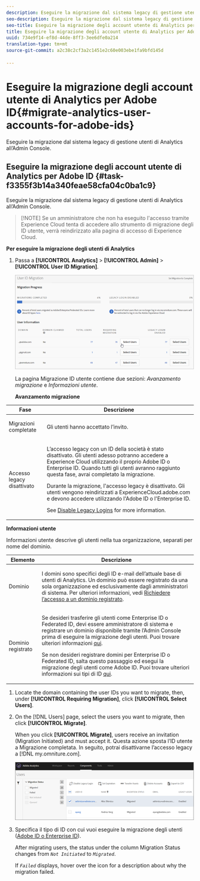 ```yaml
---
description: Eseguire la migrazione dal sistema legacy di gestione utenti di Analytics all’Admin Console.
seo-description: Eseguire la migrazione dal sistema legacy di gestione utenti di Analytics all’Admin Console.
seo-title: Eseguire la migrazione degli account utente di Analytics per Adobe ID
title: Eseguire la migrazione degli account utente di Analytics per Adobe ID
uuid: 734e9f14-ef8d-44de-8ff3-3ee6dfe0a214
translation-type: tm+mt
source-git-commit: a2c38c2cf3a2c1451e2c60e003ebe1fa9bfd145d

---
```



# Eseguire la migrazione degli account utente di Analytics per Adobe ID{#migrate-analytics-user-accounts-for-adobe-ids}

Eseguire la migrazione dal sistema legacy di gestione utenti di Analytics all’Admin Console.

## Eseguire la migrazione degli account utente di Analytics per Adobe ID {#task-f3355f3b14a340feae58cfa04c0ba1c9}

Eseguire la migrazione dal sistema legacy di gestione utenti di Analytics all’Admin Console.

> [!NOTE] Se un amministratore che non ha eseguito l'accesso tramite Experience Cloud tenta di accedere allo strumento di migrazione degli ID utente, verrà reindirizzato alla pagina di accesso di Experience Cloud.

**Per eseguire la migrazione degli utenti di Analytics**

1. Passa a **[!UICONTROL Analytics]** &gt; **[!UICONTROL Admin]** &gt; **[!UICONTROL User ID Migration]**.

   ![](assets/migration-progress.png)

   La pagina Migrazione ID utente contiene due sezioni: *Avanzamento migrazione* e *Informazioni utente*.

   **Avanzamento migrazione**

<table id="table_F9F1CFF762C745E198CB075A02BA2DDA"> 
 <thead> 
  <tr> 
   <th colname="col1" class="entry"> Fase </th> 
   <th colname="col2" class="entry"> Descrizione </th> 
  </tr>
 </thead>
 <tbody> 
  <tr> 
   <td colname="col1"> <p>Migrazioni completate </p> </td> 
   <td colname="col2"> <p>Gli utenti hanno accettato l’invito. </p> </td> 
  </tr> 
  <tr> 
   <td colname="col1"> <p>Accesso legacy disattivato </p> </td> 
   <td colname="col2"> <p>L’accesso legacy con un ID della società è stato disattivato. Gli utenti adesso potranno accedere a Experience Cloud utilizzando il proprio Adobe ID o Enterprise ID. Quando tutti gli utenti avranno raggiunto questa fase, avrai completato la migrazione. </p> <p>Durante la migrazione, l'accesso legacy è disattivato. Gli utenti vengono reindirizzati a <span class="filepath"> ExperienceCloud.adobe.com</span> e devono accedere utilizzando l'Adobe ID o l'Enterprise ID. </p> <p>See <a href="/help/admin/user-management2/user-migration/c-migration-tool/t-disable-legacy-login.md" format="dita" scope="local"> Disable Legacy Logins</a> for more information. </p> </td> 
  </tr> 
 </tbody> 
</table>

**Informazioni utente**

Informazioni utente descrive gli utenti nella tua organizzazione, separati per nome del dominio.

<table id="table_3822E27AF81E4A188562FEB5131548A5"> 
 <thead> 
  <tr> 
   <th colname="col1" class="entry"> Elemento </th> 
   <th colname="col2" class="entry"> Descrizione </th> 
  </tr>
 </thead>
 <tbody> 
  <tr> 
   <td colname="col1"> <p>Dominio </p> </td> 
   <td colname="col2"> <p>I domini sono specifici degli ID e-mail dell’attuale base di utenti di Analytics. Un dominio può essere registrato da una sola organizzazione ed esclusivamente dagli amministratori di sistema. Per ulteriori informazioni, vedi <a href="https://helpx.adobe.com/enterprise/help/request-access-to-claimed-domain.html" format="html" scope="external">Richiedere l’accesso a un dominio registrato</a>. </p> </td> 
  </tr> 
  <tr> 
   <td colname="col1"> <p>Dominio registrato </p> </td> 
   <td colname="col2"> <p>Se desideri trasferire gli utenti come Enterprise ID o Federated ID, devi essere amministratore di sistema e registrare un dominio disponibile tramite l’Admin Console prima di eseguire la migrazione degli utenti. Puoi trovare ulteriori informazioni <a href="https://helpx.adobe.com/enterprise/help/identity.html" format="html" scope="external">qui</a>. </p> <p>Se non desideri registrare domini per Enterprise ID o Federated ID, salta questo passaggio ed esegui la migrazione degli utenti come Adobe ID. Puoi trovare ulteriori informazioni sui tipi di ID <a href="https://helpx.adobe.com/enterprise/help/identity.html" format="html" scope="external">qui</a>. </p> </td> 
  </tr> 
 </tbody> 
</table>

1. Locate the domain containing the user IDs you want to migrate, then, under **[!UICONTROL Requiring Migration]**, click **[!UICONTROL Select Users]**.
1. On the [!DNL Users] page, select the users you want to migrate, then click **[!UICONTROL Migrate]**.

   When you click **[!UICONTROL Migrate]**, users receive an invitation (Migration Initiated) and must accept it. Questa azione sposta l’ID utente a Migrazione completata. In seguito, potrai disattivarne l’accesso legacy a [!DNL my.omniture.com].

   ![](assets/user-info.png)

1. Specifica il tipo di ID con cui vuoi eseguire la migrazione degli utenti ([Adobe ID o Enterprise ID](https://helpx.adobe.com/enterprise/help/identity.html)).

   After migrating users, the status under the column Migration Status changes from *`Not Initiated`* to *`Migrated`*.

   If *`Failed`* displays, hover over the icon for a description about why the migration failed.

